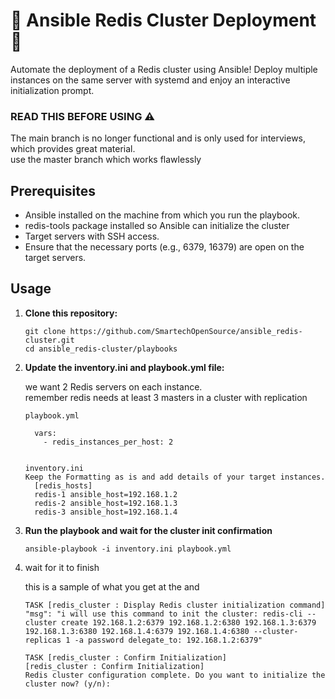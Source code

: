 
# 🚀 Ansible Redis Cluster Deployment 🚀

Automate the deployment of a Redis cluster using Ansible! Deploy multiple instances on the same server with systemd and enjoy an interactive initialization prompt.

### READ THIS BEFORE USING ⚠️
The main branch is no longer functional and is only used for interviews, which provides great material. <br>
use the master branch which works flawlessly

## Prerequisites

- Ansible installed on the machine from which you run the playbook.
- redis-tools package installed so Ansible can initialize the cluster
- Target servers with SSH access.
- Ensure that the necessary ports (e.g., 6379, 16379) are open on the target servers.

## Usage

1. **Clone this repository:**
   ```
   git clone https://github.com/SmartechOpenSource/ansible_redis-cluster.git
   cd ansible_redis-cluster/playbooks
2. **Update the inventory.ini and playbook.yml file:**

      we want 2 Redis servers on each instance.<br>
      remember redis needs at least 3 masters in a cluster with replication
    ```
    playbook.yml
   
      vars: 
        - redis_instances_per_host: 2 


    inventory.ini
    Keep the Formatting as is and add details of your target instances.
      [redis_hosts]
      redis-1 ansible_host=192.168.1.2
      redis-2 ansible_host=192.168.1.3
      redis-3 ansible_host=192.168.1.4
    ```
3. **Run the playbook and wait for the cluster init confirmation**
   ```
   ansible-playbook -i inventory.ini playbook.yml
   ```
 4. wait for it to finish

  
       this is a sample of what you get at the and
   
       ```
    TASK [redis_cluster : Display Redis cluster initialization command]
    "msg": "i will use this command to init the cluster: redis-cli --cluster create 192.168.1.2:6379 192.168.1.2:6380 192.168.1.3:6379 192.168.1.3:6380 192.168.1.4:6379 192.168.1.4:6380 --cluster-replicas 1 -a password delegate_to: 192.168.1.2:6379"

    TASK [redis_cluster : Confirm Initialization] 
    [redis_cluster : Confirm Initialization]
    Redis cluster configuration complete. Do you want to initialize the cluster now? (y/n):
